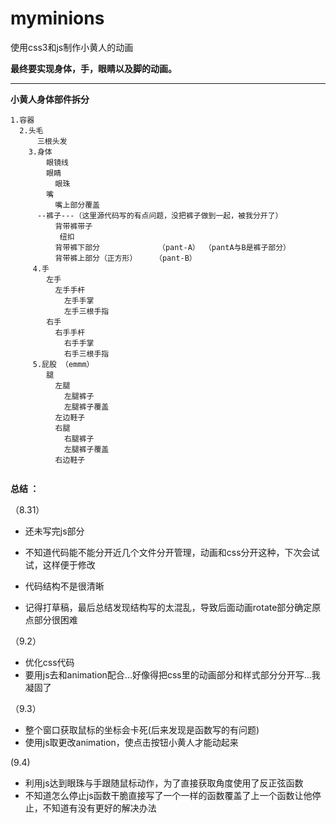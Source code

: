 # myminions

使用css3和js制作小黄人的动画

**最终要实现身体，手，眼睛以及脚的动画。**

----------
**小黄人身体部件拆分**

```
1.容器
  2.头毛
      三根头发
    3.身体
        眼镜线
        眼睛
          眼珠
        嘴
          嘴上部分覆盖
      --裤子---（这里源代码写的有点问题，没把裤子做到一起，被我分开了）
          背带裤带子
           纽扣
          背带裤下部分             （pant-A） （pantA与B是裤子部分）
          背带裤上部分（正方形）    （pant-B）   
     4.手
        左手
          左手手杆
            左手手掌
            左手三根手指 
        右手
          右手手杆
            右手手掌
            右手三根手指       
     5.屁股 （emmm）
        腿
          左腿
            左腿裤子
            左腿裤子覆盖
          左边鞋子
          右腿
            右腿裤子
            左腿裤子覆盖
          右边鞋子
          
```

**总结 ：**

（8.31）  

 - 还未写完js部分
     
 - 不知道代码能不能分开近几个文件分开管理，动画和css分开这种，下次会试试，这样便于修改
 - 代码结构不是很清晰
 - 记得打草稿，最后总结发现结构写的太混乱，导致后面动画rotate部分确定原点部分很困难

（9.2） 
  

 - 优化css代码
 - 要用js去和animation配合...好像得把css里的动画部分和样式部分分开写...我凝固了
 
 （9.3）
 - 整个窗口获取鼠标的坐标会卡死(后来发现是函数写的有问题)
 - 使用js取更改animation，使点击按钮小黄人才能动起来

  (9.4)
- 利用js达到眼珠与手跟随鼠标动作，为了直接获取角度使用了反正弦函数
- 不知道怎么停止js函数干脆直接写了一个一样的函数覆盖了上一个函数让他停止，不知道有没有更好的解决办法
